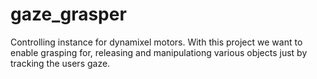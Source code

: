 # gaze_grasper
Controlling instance for dynamixel motors. With this project we want to enable grasping for, releasing and manipulationg various objects just by tracking the users gaze. 
